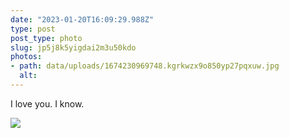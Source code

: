 ```yaml
---
date: "2023-01-20T16:09:29.988Z"
type: post 
post_type: photo
slug: jp5j8k5yigdai2m3u50kdo
photos: 
- path: data/uploads/1674230969748.kgrkwzx9o850yp27pqxuw.jpg
  alt: 
---
```

I love you. I know.

![](https://brandontreb.com/data/uploads/1674230969748.kgrkwzx9o850yp27pqxuw.jpg)
